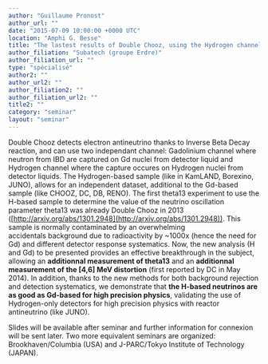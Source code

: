 ```yaml
---
author: "Guillaume Pronost"
author_url: ""
date: "2015-07-09 10:00:00 +0000 UTC"
location: "Amphi G. Besse"
title: "The lastest results of Double Chooz, using the Hydrogen channel, with the full FAR detector-only 2years data set "
author_filiation: "Subatech (groupe Erdre)"
author_filiation_url: ""
type: "spécialisé"
author2: ""
author_url2: ""
author_filiation2: ""
author_filiation_url2: ""
title2: ""
category: "seminar" 
layout: "seminar"
---
```

Double Chooz detects electron antineutrino thanks to Inverse Beta Decay reaction, and can use two independant channel: Gadolinium channel where neutron from IBD are captured on Gd nuclei from detector liquid and Hydrogen channel where the capture occures on Hydrogen nuclei from detector liquids.  The Hydrogen-based sample (like in KamLAND, Borexino, JUNO), allows for an independent dataset, additional to the Gd-based sample (like CHOOZ, DC, DB, RENO). The first theta13 experiment to use the H-based sample to determine the value of the neutrino oscillation parameter theta13 was already Double Chooz in 2013 ([http://arxiv.org/abs/1301.2948](http://arxiv.org/abs/1301.2948)). This sample is normally contaminated by an overwhelming accidentals background due to radioactivity by ~1000x (hence the need for Gd) and different detector response systematics. Now, the new analysis (H and Gd) to be presented provides an effective breakthrough in the subject, allowing an **additionnal measurement of theta13** and an **additionnal measurement of the [4,6] MeV distortion** (first reported by DC in May 2014).  In addition, thanks to the new methods for both background rejection and detection systematics, we demonstrate that **the H-based neutrinos are as good as Gd-based for high precision physics**, validating the use of Hydrogen-only detectors for high precision physics with reactor antineutrino (like JUNO).

Slides will be available after seminar and further information for connexion will be sent later. Two more equivalent seminars are organized: Brookhaven/Columbia (USA) and J-PARC/Tokyo Institute of Technology (JAPAN).
